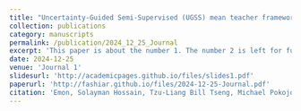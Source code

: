 ```yaml
---
title: "Uncertainty-Guided Semi-Supervised (UGSS) mean teacher framework for brain hemorrhage segmentation and volume quantification"
collection: publications
category: manuscripts
permalink: /publication/2024_12_25_Journal
excerpt: 'This paper is about the number 1. The number 2 is left for future work.'
date: 2024-12-25
venue: 'Journal 1'
slidesurl: 'http://academicpages.github.io/files/slides1.pdf'
paperurl: 'http://fashiar.github.io/files/2024-12-25-Journal.pdf'
citation: 'Emon, Solayman Hossain, Tzu-Liang Bill Tseng, Michael Pokojovy, Scott Moen, Peter McCaffrey, Eric Walser, Alexander Vo, and Md Fashiar Rahman. "Uncertainty-Guided Semi-Supervised (UGSS) mean teacher framework for brain hemorrhage segmentation and volume quantification." Biomedical Signal Processing and Control 102 (2025): 107386.'
---
```


